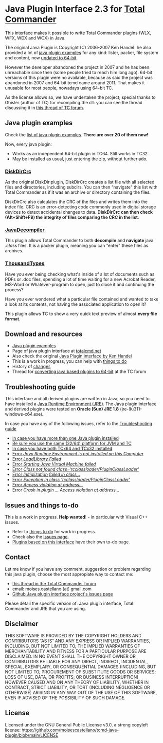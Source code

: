# Java Plugin Interface 2.3 for [Total Commander](https://www.ghisler.com)

This interface makes it possible to write Total Commander plugins (WLX, WFX, WDX and WCX) in Java.

The original Java Plugin is Copyright (C) 2006-2007 Ken Handel: 
he also provided a lot of [java plugin examples](http://java.totalcmd.net/V1.7/examples.html) for any kind: lister, packer, file system and content, now [updated to 64-bit](https://github.com/moisescastellano/tcmd-java-plugin/blob/main/examples_64bit.md).

However the developer abandoned the project in 2007 and he has been unreachable since then (some people tried to reach him long ago). 64-bit versions of this plugin were no available, because as said the project was abandoned in 2007 and 64-bit tcmd came around 2011. That makes it unusable for most people, nowadays using 64-bit TC.

As the license allows so, we have undertaken the project;
special thanks to Ghisler (author of TC) for recompiling the dll:
you can see the thread discussing it in [this thread of TC forum](https://www.ghisler.ch/board/viewtopic.php?t=75726).

Java plugin examples
--------------------
Check the [list of java plugin examples](examples_64bit.md). **There are over 20 of them now!**

Now, every java plugin:
 - Works as an independent 64-bit plugin in TC64. Still works in TC32.
 - May be installed as usual, just entering the zip, without further ado.
 
### [DiskDirCrc](https://github.com/moisescastellano/diskdircrc-tcplugin)

As the original DiskDir plugin, DiskDirCrc creates a list file with all selected files and directories, including subdirs. You can then "navigate" this list with Total Commander as if it was an archive or directory containing the files.

DiskDirCrc also calculates the CRC of the files and writes them into the index file. CRC is an error-detecting code commonly used in digital storage devices to detect accidental changes to data. **DiskDirCrc can then check (Alt+Shift+F9) the integrity of files comparing the CRC in the list**.

### [JavaDecompiler](https://moisescastellano.github.io/javadecompiler-tcplugin/)

This plugin allows Total Commander to both **decompile** and **navigate** java *.class* files. It is a packer plugin, meaning you can "enter" these files as archives. 

### [ThousandTypes](https://github.com/moisescastellano/thousandTypes-tcplugin)

Have you ever being checking what's inside of a lot of documents such as PDFs or .doc files, 
spending a lot of time waiting for a new Acrobat Reader, MS-Word or Whatever-program to open, just to close it and continuing the process?

Have you ever wondered what a particular file contained and wanted to take a look at its contents, not having the associated application to open it?

This plugin allows TC to show a very quick text preview of almost **every file format**.

Download and resources
--------------------
- [Java plugin examples](https://moisescastellano.github.io/tcmd-java-plugin/examples_64bit)
- Page of java plugin interface at [totalcmd.net](http://totalcmd.net/plugring/tc_java_64bits.html)
- Also check the original [Java Plugin interface by Ken Handel](http://totalcmd.net/plugring/tc_java.html)
- This is a work in progress, you can help with [things to do](https://github.com/moisescastellano/tcmd-java-plugin/blob/main/to-do.md)
- History of [changes](https://github.com/moisescastellano/tcmd-java-plugin/blob/main/changes.md)
- Thread for [converting java based plugins to 64-bit](https://www.ghisler.ch/board/viewtopic.php?t=75726) at the TC forum


Troubleshooting guide
-----------------------------------

This interface and all derived plugins are written in Java, so you need to have installed a [Java Runtime Environment (JRE)](https://www.java.com/en/download/manual.jsp). The Java plugin interface and derived plugins were tested on **Oracle (Sun) JRE 1.8**  (jre-8u311-windows-x64.exe).

In case you have any of the following issues, refer to the [Troubleshooting guide](https://moisescastellano.github.io/tcmd-java-plugin/troubleshooting)
- [In case you have more than one Java plugin installed](troubleshooting.md#In-case-you-have-more-than-one-Java-plugin-installed)
- [Be sure you use the same (32/64) platform for JVM and TC](troubleshooting.md#Be-sure-you-use-the-same-(32/64)-platform-for-JVM-and-TC)
- [In case you have both TCx64 and TCx32 installed](troubleshooting.md#In-case-you-have-both-TCx64-and-TCx32-installed)
- [Error *Java Runtime Environment is not installed on this Computer*](troubleshooting.md#Error-Java-Runtime-Environment-is-not-installed-on-this-Computer)
- [Error *LoadLibrary Failed*](troubleshooting.md#Error-LoadLibrary-Failed)
- [Error *Starting Java Virtual Machine failed*](troubleshooting.md#Error-Starting-Java-Virtual-Machine-failed)
- [Error *Class not found class='tcclassloader/PluginClassLoader'*](troubleshooting.md#Error-Class-not-found-class-tcclassloader/PluginClassLoader)
- [Error *Initialization failed in class...*](troubleshooting.md#Error-Initialization-failed-in-class)
- [Error *Exception in class 'tcclassloader/PluginClassLoader'*](troubleshooting.md#Error-Exception-in-class-tcclassloader/PluginClassLoader)
- [Error *Access violation at address...*](troubleshooting.md#Error-Access-violation-at-address)
- [Error *Crash in plugin ... Access violation at address...*](troubleshooting.md#Error-Crash-in-plugin-Access-violation-at-address)

Issues and things to-do
----------------------
This is a work in progress. **Help wanted!** - in particular with Visual C++ issues.
 - Refer to [things to do](https://github.com/moisescastellano/tcmd-java-plugin/blob/main/to-do.md) for work in progress.
 - Check also the [issues page](https://github.com/moisescastellano/tcmd-java-plugin/issues).
 - [Plugins based on this interface](https://github.com/moisescastellano/tcmd-java-plugin/blob/main/examples_64bit.md) have their own to-do page.

Contact
--------------------
Let me know if you have any comment, suggestion or problem regarding this java plugin, 
choose the most appropiate way to contact me:
 - [this thread in the Total Commander forum](https://www.ghisler.ch/board/viewtopic.php?t=75726)
 - email: moises.castellano (at) gmail.com
 - [Github Java plugin interface project's issues page](https://github.com/moisescastellano/tcmd-java-plugin/issues)

Please detail the specific version of: Java plugin interface, Total Commander and JRE that you are using.

Disclaimer
--------------------
THIS SOFTWARE IS PROVIDED BY THE COPYRIGHT HOLDERS AND CONTRIBUTORS “AS IS” AND ANY EXPRESS OR IMPLIED WARRANTIES, INCLUDING, BUT NOT LIMITED TO, THE IMPLIED WARRANTIES OF MERCHANTABILITY AND FITNESS FOR A PARTICULAR PURPOSE ARE DISCLAIMED. IN NO EVENT SHALL THE COPYRIGHT OWNER OR CONTRIBUTORS BE LIABLE FOR ANY DIRECT, INDIRECT, INCIDENTAL, SPECIAL, EXEMPLARY, OR CONSEQUENTIAL DAMAGES (INCLUDING, BUT NOT LIMITED TO, PROCUREMENT OF SUBSTITUTE GOODS OR SERVICES; LOSS OF USE, DATA, OR PROFITS; OR BUSINESS INTERRUPTION) HOWEVER CAUSED AND ON ANY THEORY OF LIABILITY, WHETHER IN CONTRACT, STRICT LIABILITY, OR TORT (INCLUDING NEGLIGENCE OR OTHERWISE) ARISING IN ANY WAY OUT OF THE USE OF THIS SOFTWARE, EVEN IF ADVISED OF THE POSSIBILITY OF SUCH DAMAGE.

License
--------------------
Licensed under the GNU General Public License v3.0, a strong copyleft license:
https://github.com/moisescastellano/tcmd-java-plugin/blob/main/LICENSE

